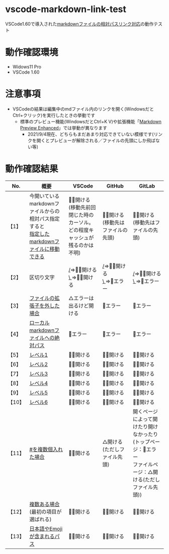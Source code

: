 # vscode-markdown-link-test
VSCode1.60で導入された[markdownファイルの相対パスリンク対応](https://code.visualstudio.com/updates/v1_60?WT.mc_id=devcloud-00000-cxa#_links-between-markdown-cells)の動作テスト

# 動作確認環境
- Widows11 Pro
- VSCode 1.60
# 注意事項
- VSCodeの結果は編集中のmdファイル内のリンクを開く(WindowsだとCtrl+クリック)を実行したときの挙動です
    - 標準のプレビュー機能(WindowsだとCtrl+K V)や拡張機能「[Markdown Preview Enhanced](https://shd101wyy.github.io/markdown-preview-enhanced/#/)」では挙動が異なります
        - 2021/9/4現在、どちらもまだあまり対応できていない模様です(リンクを開くとプレビューが解除される／ファイルの先頭にしか飛ばない等)
# 動作確認結果

| No.    | 概要                                                                                                                          | VSCode                                                                             | GitHub                                                                          | GitLab                                                                                                               |
| ------ | ----------------------------------------------------------------------------------------------------------------------------- | ---------------------------------------------------------------------------------- | ------------------------------------------------------------------------------- | -------------------------------------------------------------------------------------------------------------------- |
| 【1】  | 今開いているmarkdownファイルからの<br/>相対パス指定すると<br/>[指定したmarkdownファイルに移動できる](SubDirectory/SubFile.md) | 🙆‍♂️開ける<br/>(移動先前回閉じた時のカーソル。<br>どの程度キャッシュが残るのかは不明) | 🙆‍♂️開ける(移動先はファイルの先頭)                                                 | 🙆‍♂️開ける(移動先はファイルの先頭)                                                                                      |
| 【2】  | 区切り文字                                                                                                                    | [/](SubDirectory/SubFile.md)⇒🙆‍♂️開ける<br/>[\\ ](SubDirectory\SubFile.md)⇒🙆‍♂️開ける    | [/](SubDirectory/SubFile.md)⇒🙆‍♂️開ける<br/>[\\ ](SubDirectory\SubFile.md)⇒🙅エラー | [/](SubDirectory/SubFile.md)⇒🙆‍♂️開ける<br/>[\\ ](SubDirectory\SubFile.md)⇒🙅エラー                                      |
| 【3】  | [ファイルの拡張子を外した場合](SubDirectory/SubFile)                                                                          | △エラーは出るけど開ける                                                            | 🙅エラー                                                                         | 🙅エラー                                                                                                              |
| 【4】  | [ローカルmarkdownファイルへの絶対パス](C:/Users/repos/vscode-markdown-link-test/SubDirectory/SubFile.md)                      | 🙅エラー                                                                            | 🙅エラー                                                                         | 🙅エラー                                                                                                              |
| 【5】  | [レベル1](SubDirectory/SubFile.md#レベル1)                                                                                    | 🙆‍♂️開ける                                                                            | 🙆‍♂️開ける                                                                         | 🙆‍♂️開ける                                                                                                              |
| 【6】  | [レベル2](SubDirectory/SubFile.md#レベル2)                                                                                    | 🙆‍♂️開ける                                                                            | 🙆‍♂️開ける                                                                         | 🙆‍♂️開ける                                                                                                              |
| 【7】  | [レベル3](SubDirectory/SubFile.md#レベル3)                                                                                    | 🙆‍♂️開ける                                                                            | 🙆‍♂️開ける                                                                         | 🙆‍♂️開ける                                                                                                              |
| 【8】  | [レベル4](SubDirectory/SubFile.md#レベル4)                                                                                    | 🙆‍♂️開ける                                                                            | 🙆‍♂️開ける                                                                         | 🙆‍♂️開ける                                                                                                              |
| 【9】  | [レベル5](SubDirectory/SubFile.md#レベル5)                                                                                    | 🙆‍♂️開ける                                                                            | 🙆‍♂️開ける                                                                         | 🙆‍♂️開ける                                                                                                              |
| 【10】 | [レベル6](SubDirectory/SubFile.md#レベル6)                                                                                    | 🙆‍♂️開ける                                                                            | 🙆‍♂️開ける                                                                         | 🙆‍♂️開ける                                                                                                              |
| 【11】 | [#を複数個入れた場合](SubDirectory/SubFile.md###シャープを複数個入れた場合)                                                   | 🙆‍♂️開ける                                                                            | △開ける(ただしファイル先頭)                                                     | 開くページによって開けたり開けなかったり<br/>(トップページ：🙅エラー<br/>ファイルページ：△開ける(ただしファイル先頭)) |
| 【12】 | [複数ある場合](SubDirectory/SubFile.md#同じ名前の項目)<br/>(最初の項目が選ばれる)                                             | 🙆‍♂️開ける                                                                            | 🙆‍♂️開ける                                                                         | 🙆‍♂️開ける                                                                                                              |
| 【13】 | [日本語やEmojiが含まれるパス](サブディレクトリ/😀.md#🥴)                                                                        | 🙆‍♂️開ける                                                                            | 🙆‍♂️開ける                                                                         | 🙆‍♂️開ける                                                                                                              |